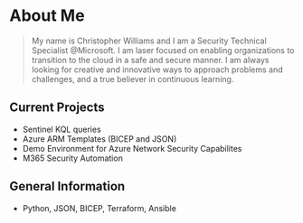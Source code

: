 
# About Me
>  My name is Christopher Williams and I am a Security Technical Specialist @Microsoft. I am laser focused on enabling organizations to transition to the cloud in a safe and secure manner. I am always looking for creative and innovative ways to approach problems and challenges, and a true believer in continuous learning.

## Current Projects
- Sentinel KQL queries
- Azure ARM Templates (BICEP and JSON)
- Demo Environment for Azure Network Security Capabilites
- M365 Security Automation

## General Information
- Python, JSON, BICEP, Terraform, Ansible


<!-- Comment -->

